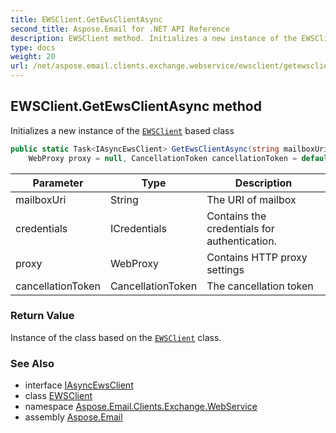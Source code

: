 ```yaml
---
title: EWSClient.GetEwsClientAsync
second_title: Aspose.Email for .NET API Reference
description: EWSClient method. Initializes a new instance of the EWSClient based class
type: docs
weight: 20
url: /net/aspose.email.clients.exchange.webservice/ewsclient/getewsclientasync/
---
```

## EWSClient.GetEwsClientAsync method

Initializes a new instance of the [`EWSClient`](../) based class

```csharp
public static Task<IAsyncEwsClient> GetEwsClientAsync(string mailboxUri, ICredentials credentials, 
    WebProxy proxy = null, CancellationToken cancellationToken = default)
```

| Parameter | Type | Description |
| --- | --- | --- |
| mailboxUri | String | The URI of mailbox |
| credentials | ICredentials | Contains the credentials for authentication. |
| proxy | WebProxy | Contains HTTP proxy settings |
| cancellationToken | CancellationToken | The cancellation token |

### Return Value

Instance of the class based on the [`EWSClient`](../) class.

### See Also

* interface [IAsyncEwsClient](../../iasyncewsclient/)
* class [EWSClient](../)
* namespace [Aspose.Email.Clients.Exchange.WebService](../../ewsclient/)
* assembly [Aspose.Email](../../../)


